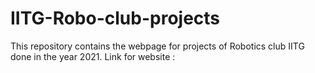 # IITG-Robo-club-projects
This repository contains the webpage for projects of Robotics club IITG done in the year 2021.
Link for website : 
